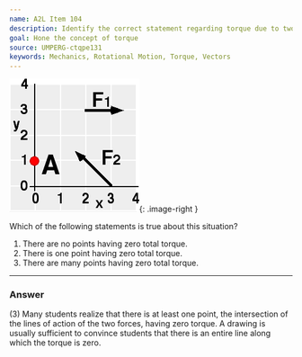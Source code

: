 ```yaml
---
name: A2L Item 104
description: Identify the correct statement regarding torque due to two forces.
goal: Hone the concept of torque
source: UMPERG-ctqpe131
keywords: Mechanics, Rotational Motion, Torque, Vectors
---
```


![Item104_fig1.gif](../images/Item104_fig1.gif){: .image-right } 

Which of the following statements is true about this situation?

1. There are no points having zero total torque.
2. There is one point having zero total torque.
3. There are many points having zero total torque.

<hr/>

### Answer

(3) Many students realize that there is at least one point, the
intersection of the lines of action of the two forces, having zero
torque. A drawing is usually sufficient to convince students that there
is an entire line along which the torque is zero.
